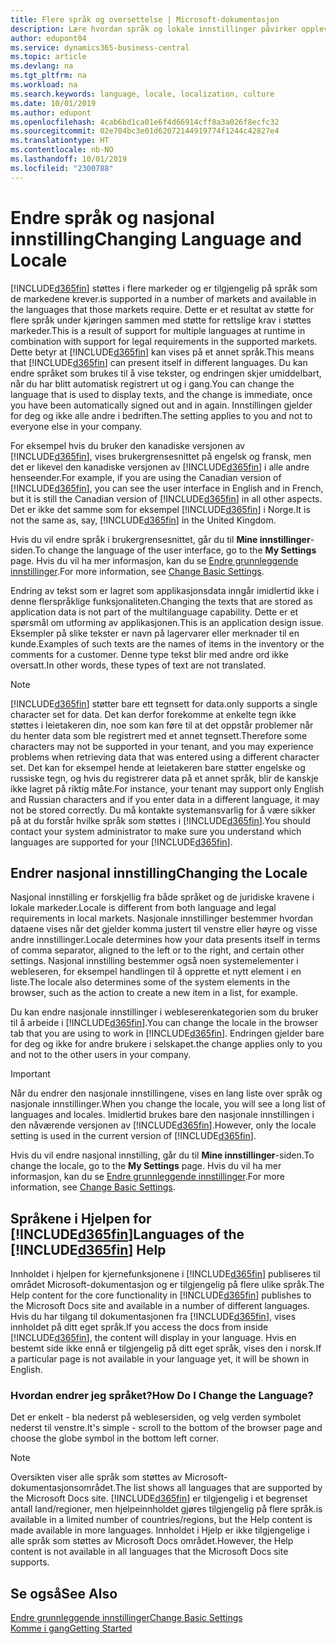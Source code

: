```yaml
---
title: Flere språk og oversettelse | Microsoft-dokumentasjon
description: Lære hvordan språk og lokale innstillinger påvirker opplevelsen i Business Central.
author: edupont04
ms.service: dynamics365-business-central
ms.topic: article
ms.devlang: na
ms.tgt_pltfrm: na
ms.workload: na
ms.search.keywords: language, locale, localization, culture
ms.date: 10/01/2019
ms.author: edupont
ms.openlocfilehash: 4cab6bd1ca01e6f4d66914cff8a3a026f8ecfc32
ms.sourcegitcommit: 02e704bc3e01d62072144919774f1244c42827e4
ms.translationtype: HT
ms.contentlocale: nb-NO
ms.lasthandoff: 10/01/2019
ms.locfileid: "2300788"
---
```

# <a name="changing-language-and-locale"></a><span data-ttu-id="d07ed-103">Endre språk og nasjonal innstilling</span><span class="sxs-lookup"><span data-stu-id="d07ed-103">Changing Language and Locale</span></span>

[!INCLUDE[d365fin](includes/d365fin_md.md)] <span data-ttu-id="d07ed-104">støttes i flere markeder og er tilgjengelig på språk som de markedene krever.</span><span class="sxs-lookup"><span data-stu-id="d07ed-104">is supported in a number of markets and available in the languages that those markets require.</span></span> <span data-ttu-id="d07ed-105">Dette er et resultat av støtte for flere språk under kjøringen sammen med støtte for rettslige krav i støttes markeder.</span><span class="sxs-lookup"><span data-stu-id="d07ed-105">This is a result of support for multiple languages at runtime in combination with support for legal requirements in the supported markets.</span></span> <span data-ttu-id="d07ed-106">Dette betyr at [!INCLUDE[d365fin](includes/d365fin_md.md)] kan vises på et annet språk.</span><span class="sxs-lookup"><span data-stu-id="d07ed-106">This means that [!INCLUDE[d365fin](includes/d365fin_md.md)] can present itself in different languages.</span></span> <span data-ttu-id="d07ed-107">Du kan endre språket som brukes til å vise tekster, og endringen skjer umiddelbart, når du har blitt automatisk registrert ut og i gang.</span><span class="sxs-lookup"><span data-stu-id="d07ed-107">You can change the language that is used to display texts, and the change is immediate, once you have been automatically signed out and in again.</span></span> <span data-ttu-id="d07ed-108">Innstillingen gjelder for deg og ikke alle andre i bedriften.</span><span class="sxs-lookup"><span data-stu-id="d07ed-108">The setting applies to you and not to everyone else in your company.</span></span>  

<span data-ttu-id="d07ed-109">For eksempel hvis du bruker den kanadiske versjonen av [!INCLUDE[d365fin](includes/d365fin_md.md)], vises brukergrensesnittet på engelsk og fransk, men det er likevel den kanadiske versjonen av [!INCLUDE[d365fin](includes/d365fin_md.md)] i alle andre henseender.</span><span class="sxs-lookup"><span data-stu-id="d07ed-109">For example, if you are using the Canadian version of [!INCLUDE[d365fin](includes/d365fin_md.md)], you can see the user interface in English and in French, but it is still the Canadian version of [!INCLUDE[d365fin](includes/d365fin_md.md)] in all other aspects.</span></span> <span data-ttu-id="d07ed-110">Det er ikke det samme som for eksempel [!INCLUDE[d365fin](includes/d365fin_md.md)] i Norge.</span><span class="sxs-lookup"><span data-stu-id="d07ed-110">It is not the same as, say, [!INCLUDE[d365fin](includes/d365fin_md.md)] in the United Kingdom.</span></span>  

<span data-ttu-id="d07ed-111">Hvis du vil endre språk i brukergrensesnittet, går du til **Mine innstillinger**-siden.</span><span class="sxs-lookup"><span data-stu-id="d07ed-111">To change the language of the user interface, go to the **My Settings** page.</span></span> <span data-ttu-id="d07ed-112">Hvis du vil ha mer informasjon, kan du se [Endre grunnleggende innstillinger](ui-change-basic-settings.md#language).</span><span class="sxs-lookup"><span data-stu-id="d07ed-112">For more information, see [Change Basic Settings](ui-change-basic-settings.md#language).</span></span>  

<span data-ttu-id="d07ed-113">Endring av tekst som er lagret som applikasjonsdata inngår imidlertid ikke i denne flerspråklige funksjonaliteten.</span><span class="sxs-lookup"><span data-stu-id="d07ed-113">Changing the texts that are stored as application data is not part of the multilanguage capability.</span></span> <span data-ttu-id="d07ed-114">Dette er et spørsmål om utforming av applikasjonen.</span><span class="sxs-lookup"><span data-stu-id="d07ed-114">This is an application design issue.</span></span> <span data-ttu-id="d07ed-115">Eksempler på slike tekster er navn på lagervarer eller merknader til en kunde.</span><span class="sxs-lookup"><span data-stu-id="d07ed-115">Examples of such texts are the names of items in the inventory or the comments for a customer.</span></span> <span data-ttu-id="d07ed-116">Denne type tekst blir med andre ord ikke oversatt.</span><span class="sxs-lookup"><span data-stu-id="d07ed-116">In other words, these types of text are not translated.</span></span>  

> [!NOTE]  
> [!INCLUDE[d365fin](includes/d365fin_md.md)] <span data-ttu-id="d07ed-117">støtter bare ett tegnsett for data.</span><span class="sxs-lookup"><span data-stu-id="d07ed-117">only supports a single character set for data.</span></span> <span data-ttu-id="d07ed-118">Det kan derfor forekomme at enkelte tegn ikke støttes i leietakeren din, noe som kan føre til at det oppstår problemer når du henter data som ble registrert med et annet tegnsett.</span><span class="sxs-lookup"><span data-stu-id="d07ed-118">Therefore some characters may not be supported in your tenant, and you may experience problems when retrieving data that was entered using a different character set.</span></span> <span data-ttu-id="d07ed-119">Det kan for eksempel hende at leietakeren bare støtter engelske og russiske tegn, og hvis du registrerer data på et annet språk, blir de kanskje ikke lagret på riktig måte.</span><span class="sxs-lookup"><span data-stu-id="d07ed-119">For instance, your tenant may support only English and Russian characters and if you enter data in a different language, it may not be stored correctly.</span></span> <span data-ttu-id="d07ed-120">Du må kontakte systemansvarlig for å være sikker på at du forstår hvilke språk som støttes i [!INCLUDE[d365fin](includes/d365fin_md.md)].</span><span class="sxs-lookup"><span data-stu-id="d07ed-120">You should contact your system administrator to make sure you understand which languages are supported for your [!INCLUDE[d365fin](includes/d365fin_md.md)].</span></span>  

## <a name="changing-the-locale"></a><span data-ttu-id="d07ed-121">Endrer nasjonal innstilling</span><span class="sxs-lookup"><span data-stu-id="d07ed-121">Changing the Locale</span></span>
<span data-ttu-id="d07ed-122">Nasjonal innstilling er forskjellig fra både språket og de juridiske kravene i lokale markeder.</span><span class="sxs-lookup"><span data-stu-id="d07ed-122">Locale is different from both language and legal requirements in local markets.</span></span> <span data-ttu-id="d07ed-123">Nasjonale innstillinger bestemmer hvordan dataene vises når det gjelder komma justert til venstre eller høyre og visse andre innstillinger.</span><span class="sxs-lookup"><span data-stu-id="d07ed-123">Locale determines how your data presents itself in terms of comma separator, aligned to the left or to the right, and certain other settings.</span></span> <span data-ttu-id="d07ed-124">Nasjonal innstilling bestemmer også noen systemelementer i webleseren, for eksempel handlingen til å opprette et nytt element i en liste.</span><span class="sxs-lookup"><span data-stu-id="d07ed-124">The locale also determines some of the system elements in the browser, such as the action to create a new item in a list, for example.</span></span>  

<span data-ttu-id="d07ed-125">Du kan endre nasjonale innstillinger i webleserenkategorien som du bruker til å arbeide i [!INCLUDE[d365fin](includes/d365fin_md.md)].</span><span class="sxs-lookup"><span data-stu-id="d07ed-125">You can change the locale in the browser tab that you are using to work in [!INCLUDE[d365fin](includes/d365fin_md.md)].</span></span> <span data-ttu-id="d07ed-126">Endringen gjelder bare for deg og ikke for andre brukere i selskapet.</span><span class="sxs-lookup"><span data-stu-id="d07ed-126">the change applies only to you and not to the other users in your company.</span></span>  

> [!IMPORTANT]  
>  <span data-ttu-id="d07ed-127">Når du endrer den nasjonale innstillingene, vises en lang liste over språk og nasjonale innstillinger.</span><span class="sxs-lookup"><span data-stu-id="d07ed-127">When you change the locale, you will see a long list of languages and locales.</span></span> <span data-ttu-id="d07ed-128">Imidlertid brukes bare den nasjonale innstillingen i den nåværende versjonen av [!INCLUDE[d365fin](includes/d365fin_md.md)].</span><span class="sxs-lookup"><span data-stu-id="d07ed-128">However, only the locale setting is used in the current version of [!INCLUDE[d365fin](includes/d365fin_md.md)].</span></span>  

<span data-ttu-id="d07ed-129">Hvis du vil endre nasjonal innstilling, går du til **Mine innstillinger**-siden.</span><span class="sxs-lookup"><span data-stu-id="d07ed-129">To change the locale, go to the **My Settings** page.</span></span> <span data-ttu-id="d07ed-130">Hvis du vil ha mer informasjon, kan du se [Endre grunnleggende innstillinger](ui-change-basic-settings.md).</span><span class="sxs-lookup"><span data-stu-id="d07ed-130">For more information, see [Change Basic Settings](ui-change-basic-settings.md).</span></span>  

## <a name="languages-of-the-included365finincludesd365fin_mdmd-help"></a><span data-ttu-id="d07ed-131">Språkene i Hjelpen for [!INCLUDE[d365fin](includes/d365fin_md.md)]</span><span class="sxs-lookup"><span data-stu-id="d07ed-131">Languages of the [!INCLUDE[d365fin](includes/d365fin_md.md)] Help</span></span>
<span data-ttu-id="d07ed-132">Innholdet i hjelpen for kjernefunksjonene i [!INCLUDE[d365fin](includes/d365fin_md.md)] publiseres til området Microsoft-dokumentasjon og er tilgjengelig på flere ulike språk.</span><span class="sxs-lookup"><span data-stu-id="d07ed-132">The Help content for the core functionality in [!INCLUDE[d365fin](includes/d365fin_md.md)] publishes to the Microsoft Docs site and available in a number of different languages.</span></span> <span data-ttu-id="d07ed-133">Hvis du har tilgang til dokumentasjonen fra [!INCLUDE[d365fin](includes/d365fin_md.md)], vises innholdet på ditt eget språk.</span><span class="sxs-lookup"><span data-stu-id="d07ed-133">If you access the docs from inside [!INCLUDE[d365fin](includes/d365fin_md.md)], the content will display in your language.</span></span> <span data-ttu-id="d07ed-134">Hvis en bestemt side ikke ennå er tilgjengelig på ditt eget språk, vises den i norsk.</span><span class="sxs-lookup"><span data-stu-id="d07ed-134">If a particular page is not available in your language yet, it will be shown in English.</span></span>

### <a name="how-do-i-change-the-language"></a><span data-ttu-id="d07ed-135">Hvordan endrer jeg språket?</span><span class="sxs-lookup"><span data-stu-id="d07ed-135">How Do I Change the Language?</span></span>
<span data-ttu-id="d07ed-136">Det er enkelt - bla nederst på weblesersiden, og velg verden symbolet nederst til venstre.</span><span class="sxs-lookup"><span data-stu-id="d07ed-136">It's simple - scroll to the bottom of the browser page and choose the globe symbol in the bottom left corner.</span></span>

> [!NOTE]  
> <span data-ttu-id="d07ed-137">Oversikten viser alle språk som støttes av Microsoft-dokumentasjonsområdet.</span><span class="sxs-lookup"><span data-stu-id="d07ed-137">The list shows all languages that are supported by the Microsoft Docs site.</span></span> [!INCLUDE[d365fin](includes/d365fin_md.md)] <span data-ttu-id="d07ed-138">er tilgjengelig i et begrenset antall land/regioner, men hjelpeinnholdet gjøres tilgjengelig på flere språk.</span><span class="sxs-lookup"><span data-stu-id="d07ed-138">is available in a limited number of countries/regions, but the Help content is made available in more languages.</span></span> <span data-ttu-id="d07ed-139">Innholdet i Hjelp er ikke tilgjengelige i alle språk som støttes av Microsoft Docs området.</span><span class="sxs-lookup"><span data-stu-id="d07ed-139">However, the Help content is not available in all languages that the Microsoft Docs site supports.</span></span>

## <a name="see-also"></a><span data-ttu-id="d07ed-140">Se også</span><span class="sxs-lookup"><span data-stu-id="d07ed-140">See Also</span></span>  
[<span data-ttu-id="d07ed-141">Endre grunnleggende innstillinger</span><span class="sxs-lookup"><span data-stu-id="d07ed-141">Change Basic Settings</span></span>](ui-change-basic-settings.md)  
[<span data-ttu-id="d07ed-142">Komme i gang</span><span class="sxs-lookup"><span data-stu-id="d07ed-142">Getting Started</span></span>](product-get-started.md)  
